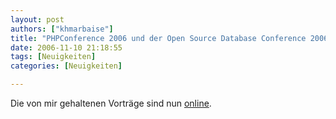 ```yaml
---
layout: post
authors: ["khmarbaise"]
title: "PHPConference 2006 und der Open Source Database Conference 2006"
date: 2006-11-10 21:18:55
tags: [Neuigkeiten]
categories: [Neuigkeiten]

---
```

Die von mir gehaltenen Vorträge sind nun <a href="http://www.soebes.de/public/lectures.de.html"  title="online.">online</a>.
